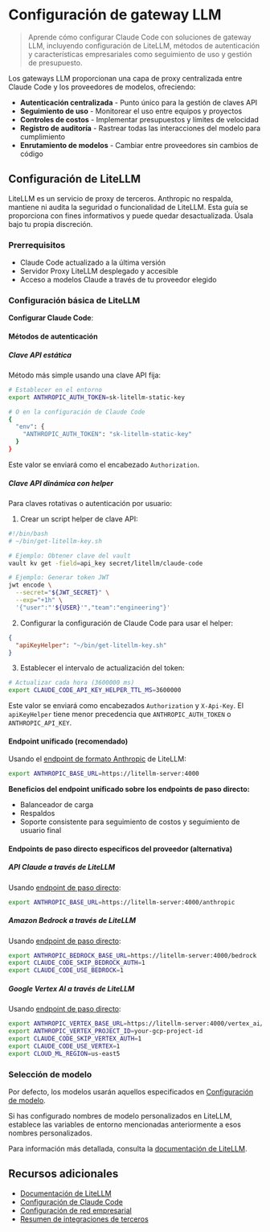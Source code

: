 # Configuración de gateway LLM

> Aprende cómo configurar Claude Code con soluciones de gateway LLM, incluyendo configuración de LiteLLM, métodos de autenticación y características empresariales como seguimiento de uso y gestión de presupuesto.

Los gateways LLM proporcionan una capa de proxy centralizada entre Claude Code y los proveedores de modelos, ofreciendo:

* **Autenticación centralizada** - Punto único para la gestión de claves API
* **Seguimiento de uso** - Monitorear el uso entre equipos y proyectos
* **Controles de costos** - Implementar presupuestos y límites de velocidad
* **Registro de auditoría** - Rastrear todas las interacciones del modelo para cumplimiento
* **Enrutamiento de modelos** - Cambiar entre proveedores sin cambios de código

## Configuración de LiteLLM

<Note>
  LiteLLM es un servicio de proxy de terceros. Anthropic no respalda, mantiene ni audita la seguridad o funcionalidad de LiteLLM. Esta guía se proporciona con fines informativos y puede quedar desactualizada. Úsala bajo tu propia discreción.
</Note>

### Prerrequisitos

* Claude Code actualizado a la última versión
* Servidor Proxy LiteLLM desplegado y accesible
* Acceso a modelos Claude a través de tu proveedor elegido

### Configuración básica de LiteLLM

**Configurar Claude Code**:

#### Métodos de autenticación

##### Clave API estática

Método más simple usando una clave API fija:

```bash
# Establecer en el entorno
export ANTHROPIC_AUTH_TOKEN=sk-litellm-static-key

# O en la configuración de Claude Code
{
  "env": {
    "ANTHROPIC_AUTH_TOKEN": "sk-litellm-static-key"
  }
}
```

Este valor se enviará como el encabezado `Authorization`.

##### Clave API dinámica con helper

Para claves rotativas o autenticación por usuario:

1. Crear un script helper de clave API:

```bash
#!/bin/bash
# ~/bin/get-litellm-key.sh

# Ejemplo: Obtener clave del vault
vault kv get -field=api_key secret/litellm/claude-code

# Ejemplo: Generar token JWT
jwt encode \
  --secret="${JWT_SECRET}" \
  --exp="+1h" \
  '{"user":"'${USER}'","team":"engineering"}'
```

2. Configurar la configuración de Claude Code para usar el helper:

```json
{
  "apiKeyHelper": "~/bin/get-litellm-key.sh"
}
```

3. Establecer el intervalo de actualización del token:

```bash
# Actualizar cada hora (3600000 ms)
export CLAUDE_CODE_API_KEY_HELPER_TTL_MS=3600000
```

Este valor se enviará como encabezados `Authorization` y `X-Api-Key`. El `apiKeyHelper` tiene menor precedencia que `ANTHROPIC_AUTH_TOKEN` o `ANTHROPIC_API_KEY`.

#### Endpoint unificado (recomendado)

Usando el [endpoint de formato Anthropic](https://docs.litellm.ai/docs/anthropic_unified) de LiteLLM:

```bash
export ANTHROPIC_BASE_URL=https://litellm-server:4000
```

**Beneficios del endpoint unificado sobre los endpoints de paso directo:**

* Balanceador de carga
* Respaldos
* Soporte consistente para seguimiento de costos y seguimiento de usuario final

#### Endpoints de paso directo específicos del proveedor (alternativa)

##### API Claude a través de LiteLLM

Usando [endpoint de paso directo](https://docs.litellm.ai/docs/pass_through/anthropic_completion):

```bash
export ANTHROPIC_BASE_URL=https://litellm-server:4000/anthropic
```

##### Amazon Bedrock a través de LiteLLM

Usando [endpoint de paso directo](https://docs.litellm.ai/docs/pass_through/bedrock):

```bash
export ANTHROPIC_BEDROCK_BASE_URL=https://litellm-server:4000/bedrock
export CLAUDE_CODE_SKIP_BEDROCK_AUTH=1
export CLAUDE_CODE_USE_BEDROCK=1
```

##### Google Vertex AI a través de LiteLLM

Usando [endpoint de paso directo](https://docs.litellm.ai/docs/pass_through/vertex_ai):

```bash
export ANTHROPIC_VERTEX_BASE_URL=https://litellm-server:4000/vertex_ai/v1
export ANTHROPIC_VERTEX_PROJECT_ID=your-gcp-project-id
export CLAUDE_CODE_SKIP_VERTEX_AUTH=1
export CLAUDE_CODE_USE_VERTEX=1
export CLOUD_ML_REGION=us-east5
```

### Selección de modelo

Por defecto, los modelos usarán aquellos especificados en [Configuración de modelo](/es/docs/claude-code/bedrock-vertex-proxies#model-configuration).

Si has configurado nombres de modelo personalizados en LiteLLM, establece las variables de entorno mencionadas anteriormente a esos nombres personalizados.

Para información más detallada, consulta la [documentación de LiteLLM](https://docs.litellm.ai/).

## Recursos adicionales

* [Documentación de LiteLLM](https://docs.litellm.ai/)
* [Configuración de Claude Code](/es/docs/claude-code/settings)
* [Configuración de red empresarial](/es/docs/claude-code/network-config)
* [Resumen de integraciones de terceros](/es/docs/claude-code/third-party-integrations)
